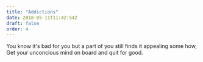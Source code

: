 ```yaml
---
title: "Addictions"
date: 2018-05-11T11:42:54Z
draft: false
order: 4
---
```


You know it's bad for you but a part of you still finds it appealing some how,
Get your unconcious mind on board and quit for good.
